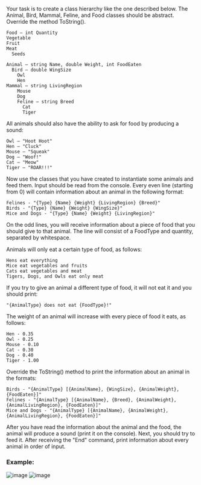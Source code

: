 Your task is to create a class hierarchy like the one described below. The Animal, Bird, Mammal, Feline, and Food classes should be abstract. Override the method ToString().

	Food – int Quantity
  	Vegetable
  	Fruit
  	Meat
	  Seeds
    
	Animal – string Name, double Weight, int FoodEaten
	  Bird – double WingSize
    	Owl
    	Hen
  	Mammal – string LivingRegion
    	Mouse
	    Dog
	    Feline – string Breed
	      Cat
	      Tiger

All animals should also have the ability to ask for food by producing a sound:

	Owl – "Hoot Hoot"
	Hen – "Cluck"
	Mouse – "Squeak"
	Dog – "Woof!"
	Cat – "Meow"
	Tiger – "ROAR!!!"

Now use the classes that you have created to instantiate some animals and feed them.
Input should be read from the console. Every even line (starting from 0) will contain information about an animal in the following format:

	Felines - "{Type} {Name} {Weight} {LivingRegion} {Breed}"
	Birds - "{Type} {Name} {Weight} {WingSize}"
	Mice and Dogs - "{Type} {Name} {Weight} {LivingRegion}"

On the odd lines, you will receive information about a piece of food that you should give to that animal. The line will consist of a FoodType and quantity, separated by whitespace.

Animals will only eat a certain type of food, as follows:

	Hens eat everything
	Mice eat vegetables and fruits
	Cats eat vegetables and meat
	Tigers, Dogs, and Owls eat only meat

If you try to give an animal a different type of food, it will not eat it and you should print:

	"{AnimalType} does not eat {FoodType}!"
	
The weight of an animal will increase with every piece of food it eats, as follows:

	Hen - 0.35
	Owl - 0.25
	Mouse - 0.10
	Cat - 0.30
	Dog - 0.40
	Tiger - 1.00
	
Override the ToString() method to print the information about an animal in the formats:

	Birds - "{AnimalType} [{AnimalName}, {WingSize}, {AnimalWeight}, {FoodEaten}]"
	Felines - "{AnimalType} [{AnimalName}, {Breed}, {AnimalWeight}, {AnimalLivingRegion}, {FoodEaten}]"
	Mice and Dogs - "{AnimalType} [{AnimalName}, {AnimalWeight}, {AnimalLivingRegion}, {FoodEaten}]"

After you have read the information about the animal and the food, the animal will produce a sound (print it on the console). Next, you should try to feed it. After receiving the "End" command, print information about every animal in order of input.

### Example:

![image](https://user-images.githubusercontent.com/45227327/224399665-a767b5ea-1468-4c49-89d6-9903323e732f.png)
![image](https://user-images.githubusercontent.com/45227327/224399758-650c92f2-b344-40e2-91ca-f173907130d4.png)
